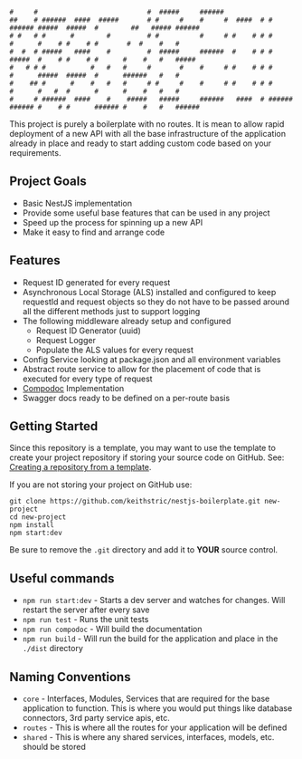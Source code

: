 ```
#     #                           #  #####     ######                                                                  
##    # ######  ####  #####       # #     #    #     #  ####  # #      ###### #####  #####  #        ##   ##### ###### 
# #   # #      #        #         # #          #     # #    # # #      #      #    # #    # #       #  #    #   #      
#  #  # #####   ####    #         #  #####     ######  #    # # #      #####  #    # #    # #      #    #   #   #####  
#   # # #           #   #   #     #       #    #     # #    # # #      #      #####  #####  #      ######   #   #      
#    ## #      #    #   #   #     # #     #    #     # #    # # #      #      #   #  #      #      #    #   #   #      
#     # ######  ####    #    #####   #####     ######   ####  # ###### ###### #    # #      ###### #    #   #   ###### 
```

This project is purely a boilerplate with no routes. It is mean to allow rapid deployment of a new API with all the base infrastructure of the application already in place and ready to start adding custom code based on your requirements.

## Project Goals

* Basic NestJS implementation
* Provide some useful base features that can be used in any project
* Speed up the process for spinning up a new API
* Make it easy to find and arrange code

## Features

* Request ID generated for every request
* Asynchronous Local Storage (ALS) installed and configured to keep requestId and request objects so they do not have to be passed around all the different methods just to support logging
* The following middleware already setup and configured
  * Request ID Generator (uuid)
  * Request Logger
  * Populate the ALS values for every request
* Config Service looking at package.json and all environment variables
* Abstract route service to allow for the placement of code that is executed for every type of request
* [Compodoc](https://compodoc.app) Implementation
* Swagger docs ready to be defined on a per-route basis

## Getting Started

Since this repository is a template, you may want to use the template to create your project repository if storing your source code on GitHub.
See: [Creating a repository from a template](https://docs.github.com/en/free-pro-team@latest/github/creating-cloning-and-archiving-repositories/creating-a-repository-from-a-template).

If you are not storing your project on GitHub use:

```
git clone https://github.com/keithstric/nestjs-boilerplate.git new-project
cd new-project
npm install
npm start:dev
```

Be sure to remove the `.git` directory and add it to **YOUR** source control.

## Useful commands

* `npm run start:dev` - Starts a dev server and watches for changes. Will restart the server after every save
* `npm run test` - Runs the unit tests
* `npm run compodoc` - Will build the documentation
* `npm run build` - Will run the build for the application and place in the `./dist` directory

## Naming Conventions

* `core` - Interfaces, Modules, Services that are required for the base application to function. This is where you would put things like database connectors, 3rd party service apis, etc.
* `routes` - This is where all the routes for your application will be defined
* `shared` - This is where any shared services, interfaces, models, etc. should be stored
